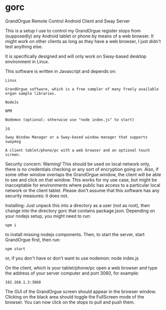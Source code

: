 # gorc
GrandOrgue Remote Control Android Client and Sway Server

This is a setup I use to control my GrandOrgue register stops from (supposedly)
any Android tablet or phone by means of a web browser. It might work on other
clients as long as they have a web browser, I just didn't test anything else.

It is specifically designed and will only work on Sway-based desktop environment
in Linux.

This software is written in Javascript and depends on:

	Linux

	GrandOrgue software, which is a free sampler of many freely available
	organ sample libraries.

	NodeJs

	NPM

	Nodemon (optional: otherwise use "node index.js" to start)

	jq

	Sway Window Manager or a Sway-based window manager that supports swaymsg

	A client tablet/phone/pc with a web browser and an optional touch screen.

Security concern: Warning!
This should be used on local network only, there is no credentials checking or
any sort of encryption going on. Also, if some other window overlaps the
GrandOrgue window, the client will be able to see and click on that window.
This works for my use case, but might be inacceptable for environments where
public has access to a particular local network or the client tablet. Please
don't assume that this software has any security measures: it does not.

Installing:
Just unpack this into a directory as a user (not as root), then change into
the directory gorc that contains package.json. Depending on your nodejs setup,
you might need to run:

	npm i

to install missing nodejs components. Then, to start the server, start GrandOrgue
first, then run:

	npm start
or, if you don't have or don't want to use nodemon:
	node index.js

On the client, which is your tablet/phone/pc open a web browser and type the
address of your server computer and port 3060, for example:

	192.168.1.3:3060

The GUI of the GrandOrgue screen should appear in the browser window. Clicking on
the black area should toggle the FullScreen mode of the browser. You can now
click on the stops to pull and push them.
